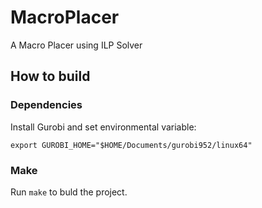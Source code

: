 # MacroPlacer
A Macro Placer using ILP Solver

## How to build  
### Dependencies  
Install Gurobi and set environmental variable:  
```
export GUROBI_HOME="$HOME/Documents/gurobi952/linux64"
```

### Make
Run `make` to buld the project.